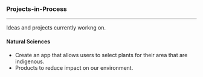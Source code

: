 ### Projects-in-Process
***

Ideas and projects currently workng on.

#### Natural Sciences
* Create an app that allows users to select plants for their area that are indigenous.
* Products to reduce impact on our environment.

